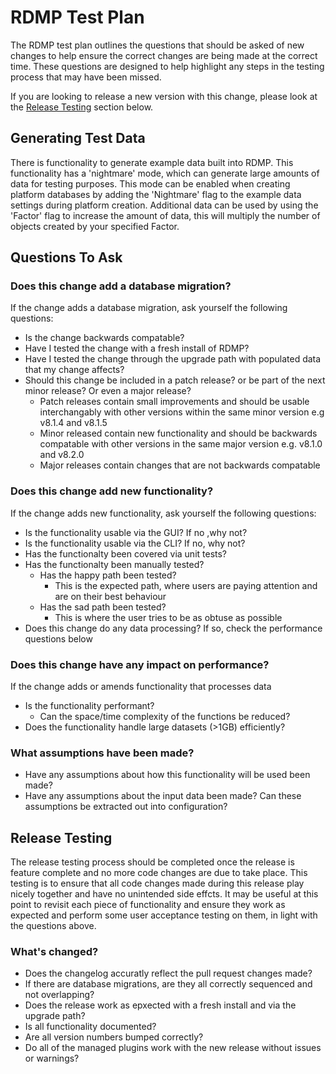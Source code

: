 # RDMP Test Plan
The RDMP test plan outlines the questions that should be asked of new changes to help ensure the correct changes are being made at the correct time.
These questions are designed to help highlight any steps in the testing process that may have been missed.

If you are looking to release a new version with this change, please look at the [Release Testing](#release_testing) section below.

## Generating Test Data
There is functionality to generate example data built into RDMP. This functionality has a 'nightmare' mode, which can generate large amounts of data for testing purposes.
This mode can be enabled when creating platform databases by adding the 'Nightmare' flag to the example data settings during platform creation.
Additional data can be used by using the 'Factor' flag to increase the amount of data, this will multiply the number of objects created by your specified Factor.

## Questions To Ask
### Does this change add a database migration?
If the change adds a database migration, ask yourself the following questions:
* Is the change backwards compatable?
* Have I tested the change with a fresh install of RDMP?
* Have I tested the change through the upgrade path with populated data that my change affects?
* Should this change be included in a patch release? or be part of the next minor release? Or even a major release?
    * Patch releases contain small improvements and should be usable interchangably with other versions within the same minor version e.g v8.1.4 and v8.1.5
    * Minor released contain new functionality and should be backwards compatable with other versions in the same major version e.g. v8.1.0 and v8.2.0
    * Major releases contain changes that are not backwards compatable

### Does this change add new functionality?
If the change adds new functionality, ask yourself the following questions:
* Is the functionality usable via the GUI? If no ,why not?
* Is the functionality usable via the CLI? If no, why not?
* Has the functionalty been covered via unit tests?
* Has the functionalty been manually tested?
    * Has the happy path been tested?
        * This is the expected path, where users are paying attention and are on their best behaviour
    * Has the sad path been tested?
        * This is where the user tries to be as obtuse as possible
* Does this change do any data processing? If so, check the performance questions below

### Does this change have any impact on performance?
If the change adds or amends functionality that processes data
* Is the functionality performant?
    * Can the space/time complexity of the functions be reduced? 
* Does the functionality handle large datasets (>1GB) efficiently?


### What assumptions have been made?
* Have any assumptions about how this functionality will be used been made?
* Have any assumptions about the input data been made? Can these assumptions be extracted out into configuration?

## <a name="release_testing"></a>Release Testing
The release testing process should be completed once the release is feature complete and no more code changes are due to take place.
This testing is to ensure that all code changes made during this release play nicely together and have no unintended side effcts.
It may be useful at this point to revisit each piece of functionality and ensure they work as expected and perform some user acceptance testing on them, in light with the questions above.
### What's changed?
* Does the changelog accuratly reflect the pull request changes made?
* If there are database migrations, are they all correctly sequenced and not overlapping?
* Does the release work as epxected with a fresh install and via the upgrade path?
* Is all functionality documented?
* Are all version numbers bumped correctly?
* Do all of the managed plugins work with the new release without issues or warnings?

